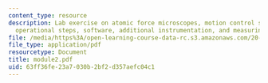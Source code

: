 ```yaml
---
content_type: resource
description: Lab exercise on atomic force microscopes, motion control system, major
  operational steps, software, additional instrumentation, and measuring image dimensions.
file: /media/https%3A/open-learning-course-data-rc.s3.amazonaws.com/20-309-biological-engineering-ii-instrumentation-and-measurement-fall-2006/63ff36fe23a7030b2bf2d357aefc04c1_module2.pdf
file_type: application/pdf
resourcetype: Document
title: module2.pdf
uid: 63ff36fe-23a7-030b-2bf2-d357aefc04c1
---
```


